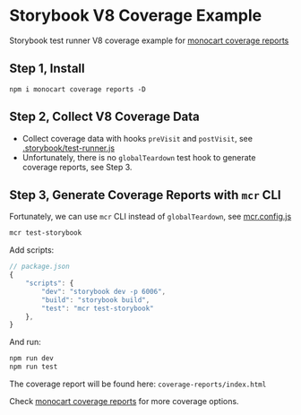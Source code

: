 # Storybook V8 Coverage Example
Storybook test runner V8 coverage example for [monocart coverage reports](https://github.com/cenfun/monocart-coverage-reports)

## Step 1, Install
```
npm i monocart coverage reports -D
```

## Step 2, Collect V8 Coverage Data
- Collect coverage data with hooks `preVisit` and `postVisit`, see [.storybook/test-runner.js](.storybook/test-runner.js)
- Unfortunately, there is no `globalTeardown` test hook to generate coverage reports, see Step 3.

## Step 3, Generate Coverage Reports with `mcr` CLI
Fortunately, we can use `mcr` CLI instead of `globalTeardown`, see [mcr.config.js](mcr.config.js)

```sh
mcr test-storybook
```

Add scripts:
```js
// package.json
{
    "scripts": {
        "dev": "storybook dev -p 6006",
        "build": "storybook build",
        "test": "mcr test-storybook"
    },
}
```

And run:
```sh
npm run dev
npm run test
```
The coverage report will be found here: `coverage-reports/index.html`

Check [monocart coverage reports](https://github.com/cenfun/monocart-coverage-reports) for more coverage options.